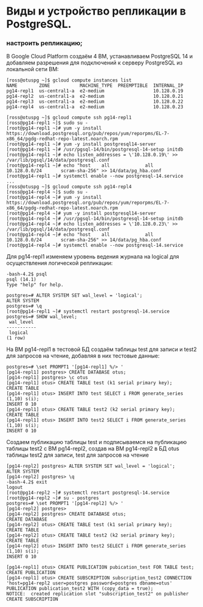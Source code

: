 # Виды и устройство репликации в PostgreSQL.
### настроить репликацию;

В Google Cloud Platform создаём 4 ВМ, устанавливаем PostgreSQL 14 и добавляем разрешения для подключений к серверу PostgreSQL из локальной сети ВМ:
```console
[ross@otuspg ~]$ gcloud compute instances list
NAME        ZONE           MACHINE_TYPE  PREEMPTIBLE  INTERNAL_IP
pg14-repl1  us-central1-a  e2-medium                  10.128.0.19
pg14-repl2  us-central1-a  e2-medium                  10.128.0.21
pg14-repl3  us-central1-a  e2-medium                  10.128.0.22
pg14-repl4  us-central1-a  e2-medium                  10.128.0.23

[ross@otuspg ~]$ gcloud compute ssh pg14-repl1
[ross@pg14-repl1 ~]$ sudo su -
[root@pg14-repl1 ~]# yum -y install https://download.postgresql.org/pub/repos/yum/reporpms/EL-7-x86_64/pgdg-redhat-repo-latest.noarch.rpm
[root@pg14-repl1 ~]# yum -y install postgresql14-server
[root@pg14-repl1 ~]# /usr/pgsql-14/bin/postgresql-14-setup initdb
[root@pg14-repl1 ~]# echo listen_addresses = \'10.128.0.19\' >> /var/lib/pgsql/14/data/postgresql.conf
[root@pg14-repl1 ~]# echo "host    all             all             10.128.0.0/24       scram-sha-256" >> 14/data/pg_hba.conf
[root@pg14-repl1 ~]# systemctl enable --now postgresql-14.service
...
[ross@otuspg ~]$ gcloud compute ssh pg14-repl4
[ross@pg14-repl4 ~]$ sudo su -
[root@pg14-repl4 ~]# yum -y install https://download.postgresql.org/pub/repos/yum/reporpms/EL-7-x86_64/pgdg-redhat-repo-latest.noarch.rpm
[root@pg14-repl4 ~]# yum -y install postgresql14-server
[root@pg14-repl4 ~]# /usr/pgsql-14/bin/postgresql-14-setup initdb
[root@pg14-repl4 ~]# echo listen_addresses = \'10.128.0.23\' >> /var/lib/pgsql/14/data/postgresql.conf
[root@pg14-repl4 ~]# echo "host    all             all             10.128.0.0/24       scram-sha-256" >> 14/data/pg_hba.conf
[root@pg14-repl4 ~]# systemctl enable --now postgresql-14.service
```
Для pg14-repl1 изменяем уровень ведения журнала на logical для осуществления логической репликации:
```console
-bash-4.2$ psql 
psql (14.1)
Type "help" for help.

postgres=# ALTER SYSTEM SET wal_level = 'logical';
ALTER SYSTEM
postgres=# \q
[root@pg14-repl1 ~]# systemctl restart postgresql-14.service
postgres=# SHOW wal_level;
 wal_level 
-----------
 logical
(1 row)
```
На ВМ pg14-repl1 в тестовой БД создаём таблицы test для записи и test2 для запросов на чтение, добавляя в них тестовые данные:
```console
postgres=# \set PROMPT1 '[pg14-repl1] %/> '
[pg14-repl1] postgres> CREATE DATABASE otus;
[pg14-repl1] postgres> \c otus
[pg14-repl1] otus> CREATE TABLE test (k1 serial primary key);
CREATE TABLE
[pg14-repl1] otus> INSERT INTO test SELECT i FROM generate_series (1,10) s(i);
INSERT 0 10
[pg14-repl1] otus> CREATE TABLE test2 (k2 serial primary key);
CREATE TABLE
[pg14-repl1] otus> INSERT INTO test2 SELECT i FROM generate_series (1,10) s(i);
INSERT 0 10
```
Создаем публикацию таблицы test и подписываемся на публикацию таблицы test2 с ВМ pg14-repl2, создав на ВМ pg14-repl2 в БД otus таблицы test2 для записи, test для запросов на чтение
```console
[pg14-repl2] postgres> ALTER SYSTEM SET wal_level = 'logical';
ALTER SYSTEM
[pg14-repl2] postgres> \q
-bash-4.2$ exit
logout
[root@pg14-repl2 ~]# systemctl restart postgresql-14.service
[root@pg14-repl2 ~]# su - postgres
postgres=# \set PROMPT1 '[pg14-repl2] %/> '
[pg14-repl2] postgres> 
[pg14-repl2] postgres> CREATE DATABASE otus;
CREATE DATABASE
[pg14-repl2] otus> CREATE TABLE test (k1 serial primary key);
CREATE TABLE
[pg14-repl2] otus> CREATE TABLE test2 (k2 serial primary key);
CREATE TABLE
[pg14-repl2] otus> INSERT INTO test2 SELECT i FROM generate_series (1,10) s(i);
INSERT 0 10

[pg14-repl1] otus> CREATE PUBLICATION pubication_test FOR TABLE test;
CREATE PUBLICATION
[pg14-repl1] otus> CREATE SUBSCRIPTION subscription_test2 CONNECTION 'host=pg14-repl2 user=postgres password=postgres dbname=otus' PUBLICATION publication_test2 WITH (copy_data = true);
NOTICE:  created replication slot "subscription_test2" on publisher
CREATE SUBSCRIPTION
```

```console
```
